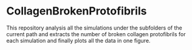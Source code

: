 # CollagenBrokenProtofibrils
This repository analysis all the simulations under the subfolders of the current path and extracts the number of broken collagen protofibrils for each simulation and finally plots all the data in one figure.
